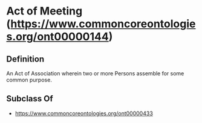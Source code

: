 # Act of Meeting (https://www.commoncoreontologies.org/ont00000144)

## Definition
An Act of Association wherein two or more Persons assemble for some common purpose.

## Subclass Of
- https://www.commoncoreontologies.org/ont00000433

